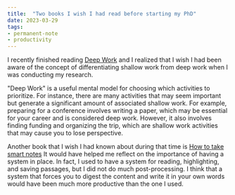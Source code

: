 ```yaml
---
title:  "Two books I wish I had read before starting my PhD"
date: 2023-03-29
tags: 
- permanent-note 
- productivity
---
```


I recently finished reading [Deep Work](literature-notes/Books/Deep%20Work.md) and I realized that I wish I had been aware of the concept of differentiating shallow work from deep work when I was conducting my research.

"Deep Work" is a useful mental model for choosing which activities to prioritize. For instance, there are many activities that may seem important but generate a significant amount of associated shallow work. For example, preparing for a conference involves writing a paper, which may be essential for your career and is considered deep work. However, it also involves finding funding and organizing the trip, which are shallow work activities that may cause you to lose perspective.

Another book that I wish I had known about during that time is [How to take smart notes](literature-notes/Books/How%20to%20take%20smart%20notes.md) It would have helped me reflect on the importance of having a system in place. In fact, I used to have a system for reading, highlighting, and saving passages, but I did not do much post-processing. I think that a system that forces you to digest the content and write it in your own words would have been much more productive than the one I used.








